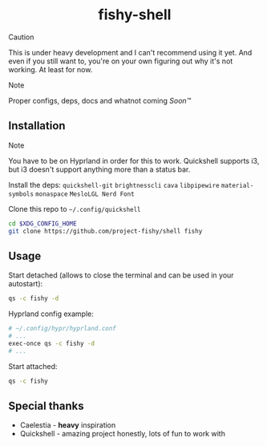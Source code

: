 <h1 align=center>fishy-shell</h1>

> [!CAUTION]
> This is under heavy development and I can't recommend using it yet.
> And even if you still want to, you're on your own figuring out why it's not working. At least for now.

> [!NOTE]
> Proper configs, deps, docs and whatnot coming *Soon™*

## Installation
> [!NOTE]
> You have to be on Hyprland in order for this to work.
> Quickshell supports i3, but i3 doesn't support anything more than a status bar.

Install the deps:
`quickshell-git` `brightnesscli` `cava` `libpipewire` `material-symbols` `monaspace` `MesloLGL Nerd Font`

Clone this repo to `~/.config/quickshell`
```sh
cd $XDG_CONFIG_HOME
git clone https://github.com/project-fishy/shell fishy
```

## Usage
Start detached (allows to close the terminal and can be used in your autostart):
```sh
qs -c fishy -d
```
Hyprland config example:
```sh
# ~/.config/hypr/hyprland.conf
# ...
exec-once qs -c fishy -d
# ...
```
Start attached:
```sh
qs -c fishy
```

## Special thanks
- Caelestia - **heavy** inspiration
- Quickshell - amazing project honestly, lots of fun to work with